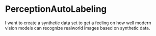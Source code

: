 # PerceptionAutoLabeling
I want to create a synthetic data set to get a feeling on how well modern vision models can recognize realworld images based on synthetic data.
